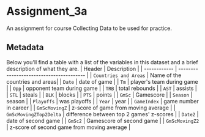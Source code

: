 # Assignment_3a
An assignment for course Collecting Data to be used for practice.
## Metadata
Below you'll find a table with a list of the variables in this dataset and a brief description of what they are.
| Header       | Description                              |
| ------------ | ---------------------------------------- |
| `Countries and Areas` | Name of the countries and areas|
| `Date` | date of game |
| `Tm` | player's team during game | 
| `Opp` | opponent team during game | 
| `TRB` | total rebounds |
| `AST` | assists | 
| `STL` | steals | 
| `BLK` | blocks | 
| `PTS` | points | 
| `GmSc` | Gamescore | 
| `Season` | season | 
| `Playoffs` | was playoffs | 
| `Year` | year | 
| `GameIndex` | game number in career | 
| `GmScMovingZ` | z-score of game from moving average |
| `GmScMovingZTop2Delta` | difference between top 2 games' z-scores |
| `Date2` | date of second game | 
| `GmSc2` | Gamescore of second game |
| `GmScMovingZ2` | z-score of second game from moving average  |
